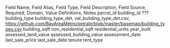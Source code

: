 Field Name, Field Alias, Field Type, Field Description, Field Source, Required, Domain, Value Definitions, Notes
parcel_id
building_id ???
building_type
building_type_det, val_building_type_det.csv, https://github.com/BayAreaMetro/petrale/blob/master/basemap/building_types.csv
building_sqft
non_residential_sqft
residential_units
year_built
assessed_land_value
assessed_building_value
assessment_date
last_sale_price
last_sale_date
tenure
rent_type
